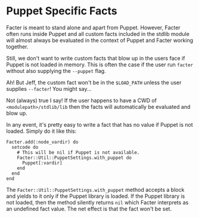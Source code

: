 Puppet Specific Facts
=====================

Facter is meant to stand alone and apart from Puppet.  However, Facter often
runs inside Puppet and all custom facts included in the stdlib module will
almost always be evaluated in the context of Puppet and Facter working
together.

Still, we don't want to write custom facts that blow up in the users face if
Puppet is not loaded in memory.  This is often the case if the user run
`facter` without also supplying the `--puppet` flag.

Ah! But Jeff, the custom fact won't be in the `$LOAD_PATH` unless the user
supplies `--facter`! You might say...

Not (always) true I say!  If the user happens to have a CWD of
`<modulepath>/stdlib/lib` then the facts will automatically be evaluated and
blow up.

In any event, it's pretty easy to write a fact that has no value if Puppet is
not loaded.  Simply do it like this:

    Facter.add(:node_vardir) do
      setcode do
        # This will be nil if Puppet is not available.
        Facter::Util::PuppetSettings.with_puppet do
          Puppet[:vardir]
        end
      end
    end

The `Facter::Util::PuppetSettings.with_puppet` method accepts a block and
yields to it only if the Puppet library is loaded.  If the Puppet library is
not loaded, then the method silently returns `nil` which Facter interprets as
an undefined fact value.  The net effect is that the fact won't be set.
